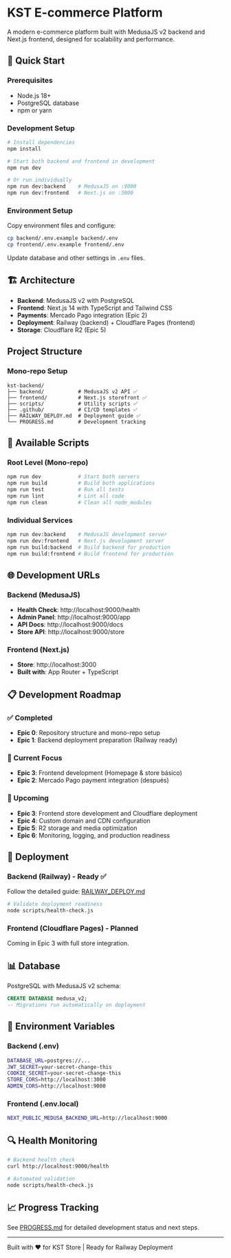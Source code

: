 # KST E-commerce Platform

A modern e-commerce platform built with MedusaJS v2 backend and Next.js frontend, designed for scalability and performance.

## 🚀 Quick Start

### Prerequisites
- Node.js 18+ 
- PostgreSQL database
- npm or yarn

### Development Setup
```bash
# Install dependencies
npm install

# Start both backend and frontend in development
npm run dev

# Or run individually
npm run dev:backend    # MedusaJS on :9000
npm run dev:frontend   # Next.js on :3000
```

### Environment Setup
Copy environment files and configure:
```bash
cp backend/.env.example backend/.env
cp frontend/.env.example frontend/.env
```

Update database and other settings in `.env` files.

## 🏗️ Architecture

- **Backend**: MedusaJS v2 with PostgreSQL
- **Frontend**: Next.js 14 with TypeScript and Tailwind CSS  
- **Payments**: Mercado Pago integration (Epic 2)
- **Deployment**: Railway (backend) + Cloudflare Pages (frontend)
- **Storage**: Cloudflare R2 (Epic 5)

## Project Structure

### Mono-repo Setup
```
kst-backend/
├── backend/           # MedusaJS v2 API ✅
├── frontend/          # Next.js storefront ✅
├── scripts/           # Utility scripts ✅
├── .github/           # CI/CD templates ✅
├── RAILWAY_DEPLOY.md  # Deployment guide ✅
└── PROGRESS.md        # Development tracking
```

## 🔧 Available Scripts

### Root Level (Mono-repo)
```bash
npm run dev            # Start both servers
npm run build          # Build both applications  
npm run test           # Run all tests
npm run lint           # Lint all code
npm run clean          # Clean all node_modules
```

### Individual Services
```bash
npm run dev:backend    # MedusaJS development server
npm run dev:frontend   # Next.js development server
npm run build:backend  # Build backend for production
npm run build:frontend # Build frontend for production
```

## 🌐 Development URLs

### Backend (MedusaJS)
- **Health Check**: http://localhost:9000/health
- **Admin Panel**: http://localhost:9000/app
- **API Docs**: http://localhost:9000/docs
- **Store API**: http://localhost:9000/store

### Frontend (Next.js)
- **Store**: http://localhost:3000
- **Built with**: App Router + TypeScript

## 📋 Development Roadmap

### ✅ Completed
- **Epic 0**: Repository structure and mono-repo setup
- **Epic 1**: Backend deployment preparation (Railway ready)

### 🚧 Current Focus  
- **Epic 3**: Frontend development (Homepage & store básico)
- **Epic 2**: Mercado Pago payment integration (después)

### 📅 Upcoming
- **Epic 3**: Frontend store development and Cloudflare deployment
- **Epic 4**: Custom domain and CDN configuration
- **Epic 5**: R2 storage and media optimization
- **Epic 6**: Monitoring, logging, and production readiness

## 🚀 Deployment

### Backend (Railway) - Ready ✅
Follow the detailed guide: [RAILWAY_DEPLOY.md](RAILWAY_DEPLOY.md)

```bash
# Validate deployment readiness
node scripts/health-check.js
```

### Frontend (Cloudflare Pages) - Planned
Coming in Epic 3 with full store integration.

## 📊 Database

PostgreSQL with MedusaJS v2 schema:
```sql
CREATE DATABASE medusa_v2;
-- Migrations run automatically on deployment
```

## 🔐 Environment Variables

### Backend (.env)
```bash
DATABASE_URL=postgres://...
JWT_SECRET=your-secret-change-this
COOKIE_SECRET=your-secret-change-this
STORE_CORS=http://localhost:3000
ADMIN_CORS=http://localhost:9000
```

### Frontend (.env.local)
```bash
NEXT_PUBLIC_MEDUSA_BACKEND_URL=http://localhost:9000
```

## 🔍 Health Monitoring

```bash
# Backend health check
curl http://localhost:9000/health

# Automated validation
node scripts/health-check.js
```

## 📈 Progress Tracking

See [PROGRESS.md](PROGRESS.md) for detailed development status and next steps.

---

Built with ❤️ for KST Store | Ready for Railway Deployment
